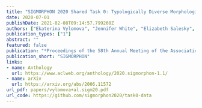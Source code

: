 ```yaml
---
title: "SIGMORPHON 2020 Shared Task 0: Typologically Diverse Morphological Inflection"
date: 2020-07-01
publishDate: 2021-02-08T09:14:57.799260Z
authors: ["Ekaterina Vylomova", "Jennifer White", "Elizabeth Salesky", "Sabrina J. Mielke", "Shijie Wu", "Edoardo Maria Ponti", "Rowan Hall Maudslay", "Ran Zmigrod", "Josef Valvoda", "Svetlana Toldova", "Francis Tyers", "Elena Klyachko", "Ilya Yegorov", "Natalia Krizhanovsky", "Paula Czarnowska", "Irene Nikkarinen", "Andrew Krizhanovsky", "Tiago Pimentel", "Lucas Torroba Hennigen", "Christo Kirov", "Garrett Nicolai", "Adina Williams", "Antonios Anastasopoulos", "Hilaria Cruz", "Eleanor Chodroff", "Ryan Cotterell", "Miikka Silfverberg", "Mans Hulden"]
publication_types: ["1"]
abstract: ""
featured: false
publication: "*Proceedings of the 58th Annual Meeting of the Association for Computational Linguistics*"
publication_short: "SIGMORPHON"
links:
- name: Anthology
  url: https://www.aclweb.org/anthology/2020.sigmorphon-1.1/
- name: arXiv
  url: https://arxiv.org/abs/2006.11572
url_pdf: papers/vylomova+al.sigm20.pdf
url_code: https://github.com/sigmorphon2020/task0-data
---
```


